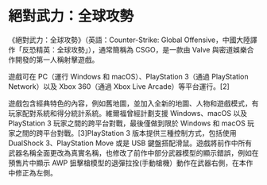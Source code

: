 # 絕對武力：全球攻勢

《絕對武力：全球攻勢》（英語：Counter-Strike: Global Offensive，中國大陸譯作「反恐精英：全球攻勢」），通常簡稱為 CSGO，是一款由 Valve 與密道娛樂合作開發的第一人稱射擊遊戲。

遊戲可在 PC（運行 Windows 和 macOS）、PlayStation 3（通過 PlayStation Network）以及 Xbox 360（通過 Xbox Live Arcade）等平台運行。[2]

遊戲包含經典特色的內容，例如舊地圖，並加入全新的地圖、人物和遊戲模式，有玩家配對系統和得分統計系統。維爾福曾經計劃支援 Windows、macOS 以及 PlayStation 3 玩家之間的跨平台對戰，最後僅做到限於 Windows 和 macOS 玩家之間的跨平台對戰。[3]PlayStation 3 版本提供三種控制方式，包括使用 DualShock 3、PlayStation Move 或是 USB 鍵盤搭配滑鼠。遊戲將前作中所有武器名稱全面更改為真實名稱，也修改了前作中部分武器模型的顯示錯誤，例如在預售片中顯示 AWP 狙擊槍模型的退彈拉拴(手動槍機）動作在武器右側，在本作中修正為左側。
